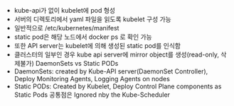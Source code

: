 - kube-api가 없이 kubelet에 pod 형성
- 서버의 디렉토리에서 yaml 파일을 읽도록 kubelet 구성 가능
- 일반적으로 /etc/kubernetes/manifest
- static pod은 해당 노드에서 docker ps 로 확인 가능
- 또한 API server는 kubelet에 의해 생성된 static pod를 인식함
- 클러스터의 일부인 경우 kube api server에 mirror object를 생성(read-only, 삭제불가)
DaemonSets vs Static PODs
- DaemonSets: created by Kube-API server(DaemonSet Controller), Deploy Monitoring Agents, Logging Agents on nodes
- Static PODs: Created by Kubelet, Deploy Control Plane components as Static Pods
공통점은 Ignored nby the Kube-Scheduler